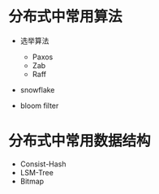 # 分布式中常用算法

- 选举算法
  - Paxos
  - Zab
  - Raff
  
- snowflake
- bloom filter

# 分布式中常用数据结构

- Consist-Hash
- LSM-Tree
- Bitmap